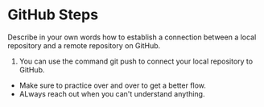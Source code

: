# GitHub Steps

Describe in your own words how to establish a connection between a local repository and a remote repository on GitHub. 
1. You can use the command git push to connect your local repository to GitHub.
- Make sure to practice over and over to get a better flow.
- ALways reach out when you can't understand anything. 
